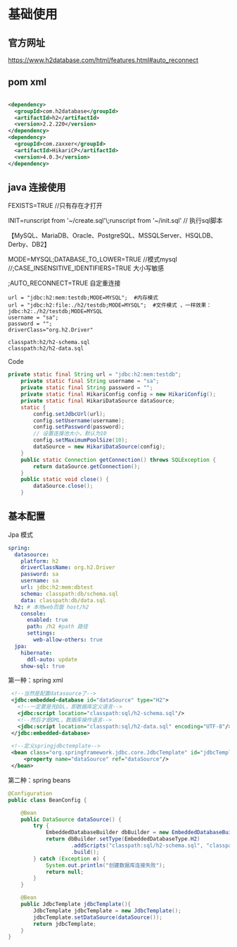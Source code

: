 # 基础使用

## 官方网址

https://www.h2database.com/html/features.html#auto_reconnect

## pom  xml

```xml

<dependency>
  <groupId>com.h2database</groupId>
  <artifactId>h2</artifactId>
  <version>2.2.220</version>
</dependency>
<dependency>
  <groupId>com.zaxxer</groupId>
  <artifactId>HikariCP</artifactId>
  <version>4.0.3</version>
</dependency>
```



## java 连接使用

FEXISTS=TRUE //只有存在才打开

INIT=runscript from '~/create.sql'\\;runscript from '~/init.sql'  // 执行sql脚本

​	【MySQL、MariaDB、Oracle、PostgreSQL、MSSQLServer、HSQLDB、Derby、DB2】

MODE=MYSQL;DATABASE_TO_LOWER=TRUE  //模式mysql   //;CASE_INSENSITIVE_IDENTIFIERS=TRUE 大小写敏感

;AUTO_RECONNECT=TRUE 自定重连接

```properties
url = "jdbc:h2:mem:testdb;MODE=MYSQL";  #内存模式
url = "jdbc:h2:file:./h2/testdb;MODE=MYSQL";  #文件模式 ，一样效果：jdbc:h2:./h2/testdb;MODE=MYSQL
username = "sa";
password = "";
driverClass="org.h2.Driver"

classpath:h2/h2-schema.sql
classpath:h2/h2-data.sql
```

Code

```java
private static final String url = "jdbc:h2:mem:testdb";
    private static final String username = "sa";
    private static final String password = "";
    private static final HikariConfig config = new HikariConfig();
    private static final HikariDataSource dataSource;
    static {
        config.setJdbcUrl(url);
        config.setUsername(username);
        config.setPassword(password);
        // 设置连接池大小，默认为10
        config.setMaximumPoolSize(10);
        dataSource = new HikariDataSource(config);
    }
    public static Connection getConnection() throws SQLException {
        return dataSource.getConnection();
    }
    public static void close() {
        dataSource.close();
    }

```

## 基本配置

Jpa 模式

```yaml
spring:
  datasource:
    platform: h2
    driverClassName: org.h2.Driver
    password: sa
    username: sa
    url: jdbc:h2:mem:dbtest
    schema: classpath:db/schema.sql
    data: classpath:db/data.sql
  h2: # 本地web页面 host/h2
    console:
      enabled: true
      path: /h2 #path 路径
      settings:
        web-allow-others: true
  jpa:
    hibernate:
      ddl-auto: update
    show-sql: true
```

第一种：spring xml

```xml
 <!--当然是配置datasource了-->
 <jdbc:embedded-database id="dataSource" type="H2">
   <!--一定要是先DDL，即数据库定义语言-->
   <jdbc:script location="classpath:sql/h2-schema.sql"/>
   <!--然后才是DML，数据库操作语言-->
   <jdbc:script location="classpath:sql/h2-data.sql" encoding="UTF-8"/>
 </jdbc:embedded-database>
 
 <!--定义springjdbctemplate-->
 <bean class="org.springframework.jdbc.core.JdbcTemplate" id="jdbcTemplate">
	 <property name="dataSource" ref="dataSource"/>
 </bean>
```

第二种：spring beans

```java
@Configuration
public class BeanConfig {

    @Bean
    public DataSource dataSource() {
        try {
            EmbeddedDatabaseBuilder dbBuilder = new EmbeddedDatabaseBuilder();
            return dbBuilder.setType(EmbeddedDatabaseType.H2)
                    .addScripts("classpath:sql/h2-schema.sql", "classpath:sql/h2-data.sql")
                    .build();
        } catch (Exception e) {
            System.out.println("创建数据库连接失败");
            return null;
        }
    }

    @Bean
    public JdbcTemplate jdbcTemplate(){
        JdbcTemplate jdbcTemplate = new JdbcTemplate();
        jdbcTemplate.setDataSource(dataSource());
        return jdbcTemplate;
    }
}

```

